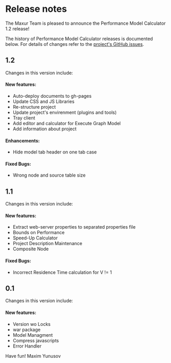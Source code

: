 # Release notes

The Maxur Team is pleased to announce the Performance Model Calculator 1.2 release!

The history of Performance Model Calculator releases is documented below. For details of changes refer to the [project's GitHub issues][pmc-issues].

[pmc-issues]: http://github.com/myunusov/pm/issues?state=closed


## 1.2 


Changes in this version include:

#### New features:
- Auto-deploy documents to gh-pages 
- Update CSS and JS Libraries 
- Re-structure project 
- Update project's envirenment (plugins and tools)  
- Tray client  
- Add editor and calculator for Execute Graph Model 
- Add  information about project 

#### Enhancements:
- Hide model tab header on one tab case 

#### Fixed Bugs:
- Wrong node and source table size  




## 1.1 


Changes in this version include:

#### New features:
- Extract web-server properties to separated properties file  
- Bounds on Performance 
- Speed-Up Calculator 
- Project Description Maintenance 
- Composite Node 


#### Fixed Bugs:
- Incorrect Residence Time calculation for V != 1 




## 0.1 


Changes in this version include:

#### New features:
- Version wo Locks 
- war package 
- Model Managment 
- Compress javascripts 
- Error Handler 






Have fun!
Maxim Yunusov